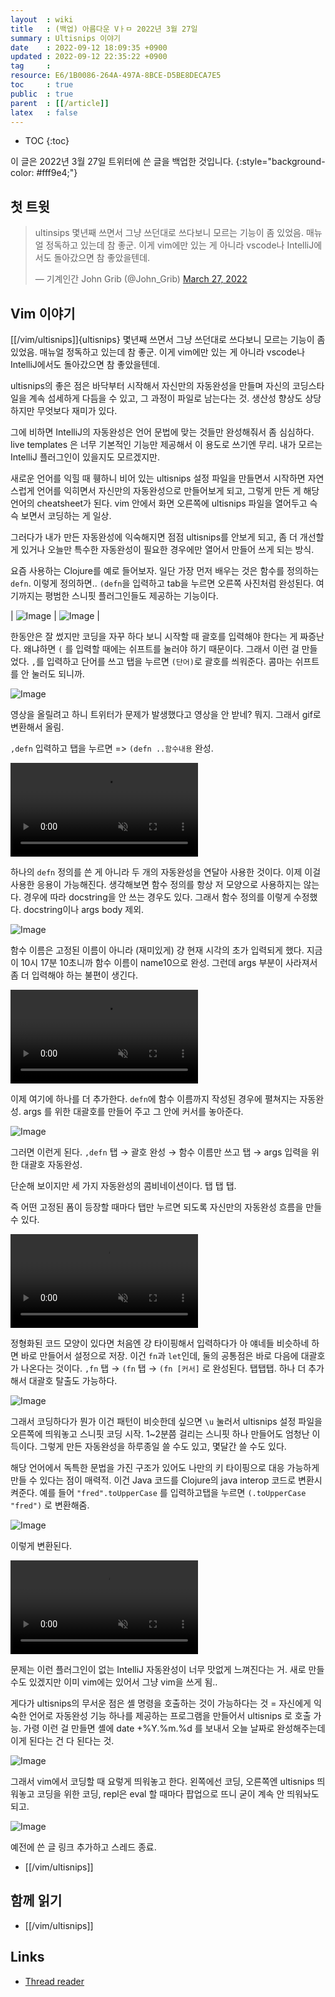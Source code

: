 ```yaml
---
layout  : wiki
title   : (백업) 아름다운 Vㅏㅁ 2022년 3월 27일
summary : Ultisnips 이야기
date    : 2022-09-12 18:09:35 +0900
updated : 2022-09-12 22:35:22 +0900
tag     :
resource: E6/1B0086-264A-497A-8BCE-D5BE8DECA7E5
toc     : true
public  : true
parent  : [[/article]]
latex   : false
---
```

* TOC
{:toc}

>
이 글은 2022년 3월 27일 트위터에 쓴 글을 백업한 것입니다.
{:style="background-color: #fff9e4;"}

## 첫 트윗

<blockquote class="twitter-tweet"><p lang="ko" dir="ltr">ultinsips 몇년째 쓰면서 그냥 쓰던대로 쓰다보니 모르는 기능이 좀 있었음. 매뉴얼 정독하고 있는데 참 좋군. 이게 vim에만 있는 게 아니라 vscode나 IntelliJ에서도 돌아갔으면 참 좋았을텐데.</p>&mdash; 기계인간 John Grib (@John_Grib) <a href="https://twitter.com/John_Grib/status/1507882299337023489?ref_src=twsrc%5Etfw">March 27, 2022</a></blockquote> <script async src="https://platform.twitter.com/widgets.js" charset="utf-8"></script>

## Vim 이야기

[[/vim/ultisnips]]{ultisnips} 몇년째 쓰면서 그냥 쓰던대로 쓰다보니 모르는 기능이 좀 있었음. 매뉴얼 정독하고 있는데 참 좋군. 이게 vim에만 있는 게 아니라 vscode나 IntelliJ에서도 돌아갔으면 참 좋았을텐데.

ultisnips의 좋은 점은 바닥부터 시작해서 자신만의 자동완성을 만들며 자신의 코딩스타일을 계속 섬세하게 다듬을 수 있고, 그 과정이 파일로 남는다는 것. 생산성 향상도 상당하지만 무엇보다 재미가 있다.

그에 비하면 IntelliJ의 자동완성은 언어 문법에 맞는 것들만 완성해줘서 좀 심심하다. live templates 은 너무 기본적인 기능만 제공해서 이 용도로 쓰기엔 무리. 내가 모르는 IntelliJ 플러그인이 있을지도 모르겠지만.

새로운 언어를 익힐 때 휑하니 비어 있는 ultisnips 설정 파일을 만들면서 시작하면 자연스럽게 언어를 익히면서 자신만의 자동완성으로 만들어보게 되고, 그렇게 만든 게 해당 언어의 cheatsheet가 된다. vim 안에서 화면 오른쪽에 ultisnips 파일을 열어두고 슥슥 보면서 코딩하는 게 일상.

그러다가 내가 만든 자동완성에 익숙해지면 점점 ultisnips를 안보게 되고, 좀 더 개선할 게 있거나 오늘만 특수한 자동완성이 필요한 경우에만 열어서 만들어 쓰게 되는 방식.

요즘 사용하는 Clojure를 예로 들어보자. 일단 가장 먼저 배우는 것은 함수를 정의하는 `defn`. 이렇게 정의하면.. `(defn`을 입력하고 tab을 누르면 오른쪽 사진처럼 완성된다. 여기까지는 평범한 스니핏 플러그인들도 제공하는 기능이다.

| ![Image]( /resource/E6/1B0086-264A-497A-8BCE-D5BE8DECA7E5/FO0WOnCUYAweIPS.png ) | ![Image]( /resource/E6/1B0086-264A-497A-8BCE-D5BE8DECA7E5/FO0WXy4VEAELL88.png ) |

한동안은 잘 썼지만 코딩을 자꾸 하다 보니 시작할 때 괄호를 입력해야 한다는 게 짜증난다. 왜냐하면 `(` 를 입력할 때에는 쉬프트를 눌러야 하기 때문이다. 그래서 이런 걸 만들었다. `,`를 입력하고 단어를 쓰고 탭을 누르면 `(단어)`로 괄호를 씌워준다. 콤마는 쉬프트를 안 눌러도 되니까.

![Image]( /resource/E6/1B0086-264A-497A-8BCE-D5BE8DECA7E5/FO0XPNYVUAAgMoZ.png )

영상을 올릴려고 하니 트위터가 문제가 발생했다고 영상을 안 받네? 뭐지. 그래서 gif로 변환해서 올림.

`,defn` 입력하고 탭을 누르면 =\> `(defn ..함수내용` 완성.  

<video controls muted autoplay loop><source src=" /resource/E6/1B0086-264A-497A-8BCE-D5BE8DECA7E5/FO0YbNOVUAAzd8x.mp4 " type="video/mp4"></video>

하나의 `defn` 정의를 쓴 게 아니라 두 개의 자동완성을 연달아 사용한 것이다. 이제 이걸 사용한 응용이 가능해진다. 생각해보면 함수 정의를 항상 저 모양으로 사용하지는 않는다. 경우에 따라 docstring을 안 쓰는 경우도 있다. 그래서 함수 정의를 이렇게 수정했다. docstring이나 args body 제외.

![Image]( /resource/E6/1B0086-264A-497A-8BCE-D5BE8DECA7E5/FO0Y-ghVgAo6UHB.png )

함수 이름은 고정된 이름이 아니라 (재미있게) 걍 현재 시각의 초가 입력되게 했다. 지금이 10시 17분 10초니까 함수 이름이 name10으로 완성. 그런데 args 부분이 사라져서 좀 더 입력해야 하는 불편이 생긴다.  

<video controls muted autoplay loop><source src=" /resource/E6/1B0086-264A-497A-8BCE-D5BE8DECA7E5/FO0Z3xRVkAYD5A2.mp4 " type="video/mp4"></video>

이제 여기에 하나를 더 추가한다. `defn`에 함수 이름까지 작성된 경우에 펼쳐지는 자동완성. args 를 위한 대괄호를 만들어 주고 그 안에 커서를 놓아준다.

![Image]( /resource/E6/1B0086-264A-497A-8BCE-D5BE8DECA7E5/FO0aLgsVgAMf4-K.jpg )

그러면 이런게 된다. `,defn` 탭 → 괄호 완성 → 함수 이름만 쓰고 탭 → args 입력을 위한 대괄호 자동완성.

단순해 보이지만 세 가지 자동완성의 콤비네이션이다. 탭 탭 탭.

즉 어떤 고정된 폼이 등장할 때마다 탭만 누르면 되도록 자신만의 자동완성 흐름을 만들 수 있다.  

<video controls muted autoplay loop><source src=" /resource/E6/1B0086-264A-497A-8BCE-D5BE8DECA7E5/FO0bktcUYAY_swp.mp4 " type="video/mp4"></video>

정형화된 코드 모양이 있다면 처음엔 걍 타이핑해서 입력하다가 아 얘네들 비슷하네 하면 바로 만들어서 설정으로 저장. 이건 `fn`과 `let`인데, 둘의 공통점은 바로 다음에 대괄호가 나온다는 것이다. `,fn` 탭 → `(fn` 탭 → `(fn [커서]` 로 완성된다. 탭탭탭. 하나 더 추가해서 대괄호 탈출도 가능하다.

![Image]( /resource/E6/1B0086-264A-497A-8BCE-D5BE8DECA7E5/FO0cCmsVgAAoG8d.png )

그래서 코딩하다가 뭔가 이건 패턴이 비슷한데 싶으면 `\u` 눌러서 ultisnips 설정 파일을 오른쪽에 띄워놓고 스니핏 코딩 시작. 1~2분쯤 걸리는 스니핏 하나 만들어도 엄청난 이득이다. 그렇게 만든 자동완성을 하루종일 쓸 수도 있고, 몇달간 쓸 수도 있다.

해당 언어에서 독특한 문법을 가진 구조가 있어도 나만의 키 타이핑으로 대응 가능하게 만들 수 있다는 점이 매력적. 이건 Java 코드를 Clojure의 java interop 코드로 변환시켜준다. 예를 들어 `"fred".toUpperCase` 를 입력하고탭을 누르면 `(.toUpperCase "fred")` 로 변환해줌.

![Image]( /resource/E6/1B0086-264A-497A-8BCE-D5BE8DECA7E5/FO0c8w0VQAEjDEq.jpg )

이렇게 변환된다.  

<video controls muted autoplay loop><source src=" /resource/E6/1B0086-264A-497A-8BCE-D5BE8DECA7E5/FO0dln3VgAEMmvU.mp4 " type="video/mp4"></video>

문제는 이런 플러그인이 없는 IntelliJ 자동완성이 너무 맛없게 느껴진다는 거. 새로 만들 수도 있겠지만 이미 vim에는 있어서 그냥 vim을 쓰게 됨.. 

게다가 ultisnips의 무서운 점은 셸 명령을 호출하는 것이 가능하다는 것 = 자신에게 익숙한 언어로 자동완성 기능 하나를 제공하는 프로그램을 만들어서 ultisnips 로 호출 가능. 가령 이런 걸 만들면 셸에 date +%Y.%m.%d 를 보내서 오늘 날짜로 완성해주는데 이게 된다는 건 다 된다는 것.

![Image]( /resource/E6/1B0086-264A-497A-8BCE-D5BE8DECA7E5/FO0esovUcAA7mSg.png )

그래서 vim에서 코딩할 때 요렇게 띄워놓고 한다. 왼쪽에선 코딩, 오른쪽엔 ultisnips 띄워놓고 코딩을 위한 코딩, repl은 eval 할 때마다 팝업으로 뜨니 굳이 계속 안 띄워놔도 되고.

![Image]( /resource/E6/1B0086-264A-497A-8BCE-D5BE8DECA7E5/FO0gC98UcAMbHSX.jpg )

예전에 쓴 글 링크 추가하고 스레드 종료.

- [[/vim/ultisnips]]

## 함께 읽기

- [[/vim/ultisnips]]

## Links

- [Thread reader]( https://threadreaderapp.com/thread/1507882299337023489.html )
